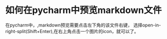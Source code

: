 # 如何在pycharm中预览markdown文件
在pycharm中，,markdown预览需要点击左下角的该文件右键，
选择open-in-right-split(Shift+Enter),在右上角点击一个图片的icon，就可以了。
